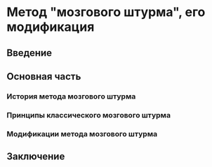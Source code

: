 # Метод "мозгового штурма", его модификация

## Введение

## Основная часть

### История метода мозгового штурма

### Принципы классического мозгового штурма

### Модификации метода мозгового штурма

## Заключение

<!-- Доп советы: -->
<!-- Привести примеры успешного применения мозгового штурма в реальных ситуациях -->
<!-- Провести короткий мини-мозговой штурм с аудиторией -->

